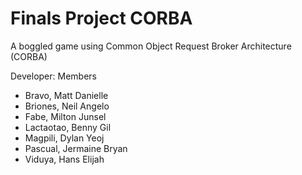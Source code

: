# Finals Project CORBA
A boggled game using Common Object Request Broker Architecture (CORBA)


Developer: Members
- Bravo, Matt Danielle
- Briones, Neil Angelo
- Fabe, Milton Junsel
- Lactaotao, Benny Gil
- Magpili, Dylan Yeoj
- Pascual, Jermaine Bryan
- Viduya, Hans Elijah
